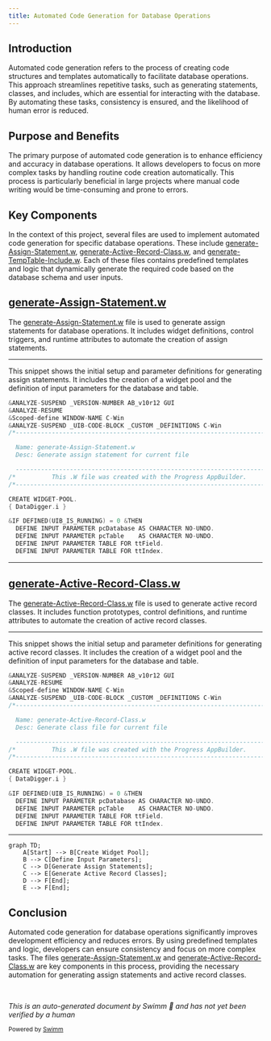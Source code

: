 ```yaml
---
title: Automated Code Generation for Database Operations
---
```

## Introduction

Automated code generation refers to the process of creating code structures and templates automatically to facilitate database operations. This approach streamlines repetitive tasks, such as generating statements, classes, and includes, which are essential for interacting with the database. By automating these tasks, consistency is ensured, and the likelihood of human error is reduced.

## Purpose and Benefits

The primary purpose of automated code generation is to enhance efficiency and accuracy in database operations. It allows developers to focus on more complex tasks by handling routine code creation automatically. This process is particularly beneficial in large projects where manual code writing would be time-consuming and prone to errors.

## Key Components

In the context of this project, several files are used to implement automated code generation for specific database operations. These include <SwmPath>[generate-Assign-Statement.w](generate-Assign-Statement.w)</SwmPath>, <SwmPath>[generate-Active-Record-Class.w](generate-Active-Record-Class.w)</SwmPath>, and <SwmPath>[generate-TempTable-Include.w](generate-TempTable-Include.w)</SwmPath>. Each of these files contains predefined templates and logic that dynamically generate the required code based on the database schema and user inputs.

## <SwmPath>[generate-Assign-Statement.w](generate-Assign-Statement.w)</SwmPath>

The <SwmPath>[generate-Assign-Statement.w](generate-Assign-Statement.w)</SwmPath> file is used to generate assign statements for database operations. It includes widget definitions, control triggers, and runtime attributes to automate the creation of assign statements.

<SwmSnippet path="/generate-Assign-Statement.w" line="1">

---

This snippet shows the initial setup and parameter definitions for generating assign statements. It includes the creation of a widget pool and the definition of input parameters for the database and table.

```c
&ANALYZE-SUSPEND _VERSION-NUMBER AB_v10r12 GUI
&ANALYZE-RESUME
&Scoped-define WINDOW-NAME C-Win
&ANALYZE-SUSPEND _UIB-CODE-BLOCK _CUSTOM _DEFINITIONS C-Win 
/*------------------------------------------------------------------------

  Name: generate-Assign-Statement.w
  Desc: Generate assign statement for current file

  ----------------------------------------------------------------------*/
/*          This .W file was created with the Progress AppBuilder.      */
/*----------------------------------------------------------------------*/

CREATE WIDGET-POOL.
{ DataDigger.i }

&IF DEFINED(UIB_IS_RUNNING) = 0 &THEN
  DEFINE INPUT PARAMETER pcDatabase AS CHARACTER NO-UNDO.
  DEFINE INPUT PARAMETER pcTable    AS CHARACTER NO-UNDO.
  DEFINE INPUT PARAMETER TABLE FOR ttField.
  DEFINE INPUT PARAMETER TABLE FOR ttIndex.
```

---

</SwmSnippet>

## <SwmPath>[generate-Active-Record-Class.w](generate-Active-Record-Class.w)</SwmPath>

The <SwmPath>[generate-Active-Record-Class.w](generate-Active-Record-Class.w)</SwmPath> file is used to generate active record classes. It includes function prototypes, control definitions, and runtime attributes to automate the creation of active record classes.

<SwmSnippet path="/generate-Active-Record-Class.w" line="1">

---

This snippet shows the initial setup and parameter definitions for generating active record classes. It includes the creation of a widget pool and the definition of input parameters for the database and table.

```c
&ANALYZE-SUSPEND _VERSION-NUMBER AB_v10r12 GUI
&ANALYZE-RESUME
&Scoped-define WINDOW-NAME C-Win
&ANALYZE-SUSPEND _UIB-CODE-BLOCK _CUSTOM _DEFINITIONS C-Win 
/*------------------------------------------------------------------------

  Name: generate-Active-Record-Class.w
  Desc: Generate class file for current file

  ----------------------------------------------------------------------*/
/*          This .W file was created with the Progress AppBuilder.      */
/*----------------------------------------------------------------------*/

CREATE WIDGET-POOL.
{ DataDigger.i }

&IF DEFINED(UIB_IS_RUNNING) = 0 &THEN
  DEFINE INPUT PARAMETER pcDatabase AS CHARACTER NO-UNDO.
  DEFINE INPUT PARAMETER pcTable    AS CHARACTER NO-UNDO.
  DEFINE INPUT PARAMETER TABLE FOR ttField.
  DEFINE INPUT PARAMETER TABLE FOR ttIndex.
```

---

</SwmSnippet>

```mermaid
graph TD;
    A[Start] --> B[Create Widget Pool];
    B --> C[Define Input Parameters];
    C --> D[Generate Assign Statements];
    C --> E[Generate Active Record Classes];
    D --> F[End];
    E --> F[End];
```

## Conclusion

Automated code generation for database operations significantly improves development efficiency and reduces errors. By using predefined templates and logic, developers can ensure consistency and focus on more complex tasks. The files <SwmPath>[generate-Assign-Statement.w](generate-Assign-Statement.w)</SwmPath> and <SwmPath>[generate-Active-Record-Class.w](generate-Active-Record-Class.w)</SwmPath> are key components in this process, providing the necessary automation for generating assign statements and active record classes.

&nbsp;

*This is an auto-generated document by Swimm 🌊 and has not yet been verified by a human*

<SwmMeta version="3.0.0" repo-id="Z2l0aHViJTNBJTNBRGF0YURpZ2dlciUzQSUzQVBBUFA5Mg==" repo-name="DataDigger"><sup>Powered by [Swimm](/)</sup></SwmMeta>
